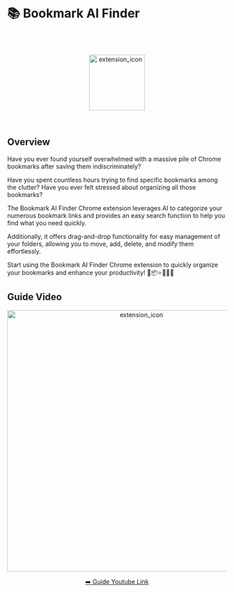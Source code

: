 <h1> 📚 Bookmark AI Finder</h1>

<br />
<br />
<p align="center">
  <img width="128" alt="extension_icon" src="https://github.com/user-attachments/assets/fd3d69ea-6ac6-4d7f-bdbf-6e4082ca7ebd" />
</p>
<br />

## Overview

Have you ever found yourself overwhelmed with a massive pile of Chrome bookmarks after saving them indiscriminately? 

Have you spent countless hours trying to find specific bookmarks among the clutter? Have you ever felt stressed about organizing all those bookmarks?

The Bookmark AI Finder Chrome extension leverages AI to categorize your numerous bookmark links and provides an easy search function to help you find what you need quickly. 

Additionally, it offers drag-and-drop functionality for easy management of your folders, allowing you to move, add, delete, and modify them effortlessly.

Start using the Bookmark AI Finder Chrome extension to quickly organize your bookmarks and enhance your productivity! 📌📦⭐️🤔🔥✅

## Guide Video

<p align="center">
  <img width="600" alt="extension_icon" src="http://img.youtube.com/vi/5oQrUPg2CMg/0.jpg" />
</p>

<p align="center">
  <a href="https://www.youtube.com/watch?v=5oQrUPg2CMg"> ➡️ Guide Youtube Link</a>
</p>





